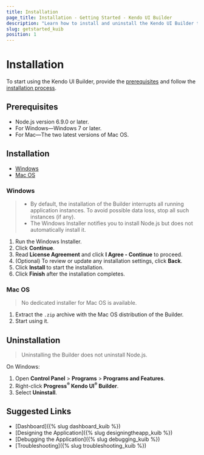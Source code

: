 ```yaml
---
title: Installation
page_title: Installation - Getting Started - Kendo UI Builder
description: "Learn how to install and uninstall the Kendo UI Builder tool for creating and managing Angular and AngularJS-based web applications."
slug: getstarted_kuib
position: 1
---
```


# Installation

To start using the Kendo UI Builder, provide the [prerequisites](#toc-prerequisites) and follow the [installation process](#toc-installation).  

## Prerequisites

* Node.js version 6.9.0 or later.
* For Windows&mdash;Windows 7 or later.
* For Mac&mdash;The two latest versions of Mac OS.

## Installation

* [Windows](#toc-windows)
* [Mac OS](#toc-mac-os)

### Windows

> * By default, the installation of the Builder interrupts all running application instances. To avoid possible data loss, stop all such instances (if any).
> * The Windows Installer notifies you to install Node.js but does not automatically install it.

1. Run the Windows Installer.
1. Click **Continue**.
1. Read **License Agreement** and click **I Agree - Continue** to proceed.
1. (Optional) To review or update any installation settings, click **Back**.
1. Click **Install** to start the installation.
1. Click **Finish** after the installation completes.

### Mac OS

> No dedicated installer for Mac OS is available.

1. Extract the `.zip` archive with the Mac OS distribution of the Builder.
1. Start using it.

## Uninstallation

> Uninstalling the Builder does not uninstall Node.js.

On Windows:

1. Open **Control Panel** > **Programs** > **Programs and Features**.
1. Right-click **Progress<sup>®</sup> Kendo UI<sup>®</sup> Builder**.
1. Select **Uninstall**.

## Suggested Links

* [Dashboard]({% slug dashboard_kuib %})
* [Designing the Application]({% slug designingtheapp_kuib %})
* [Debugging the Application]({% slug debugging_kuib %})
* [Troubleshooting]({% slug troubleshooting_kuib %})
